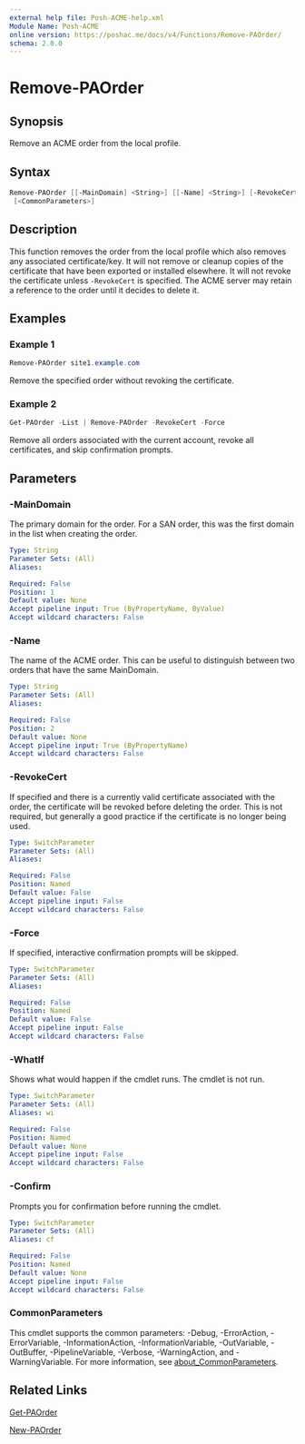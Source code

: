 ```yaml
---
external help file: Posh-ACME-help.xml
Module Name: Posh-ACME
online version: https://poshac.me/docs/v4/Functions/Remove-PAOrder/
schema: 2.0.0
---
```


# Remove-PAOrder

## Synopsis

Remove an ACME order from the local profile.

## Syntax

```powershell
Remove-PAOrder [[-MainDomain] <String>] [[-Name] <String>] [-RevokeCert] [-Force] [-WhatIf] [-Confirm]
 [<CommonParameters>]
```

## Description

This function removes the order from the local profile which also removes any associated certificate/key.
It will not remove or cleanup copies of the certificate that have been exported or installed elsewhere.
It will not revoke the certificate unless `-RevokeCert` is specified.
The ACME server may retain a reference to the order until it decides to delete it.

## Examples

### Example 1

```powershell
Remove-PAOrder site1.example.com
```

Remove the specified order without revoking the certificate.

### Example 2

```powershell
Get-PAOrder -List | Remove-PAOrder -RevokeCert -Force
```

Remove all orders associated with the current account, revoke all certificates, and skip confirmation prompts.

## Parameters

### -MainDomain
The primary domain for the order.
For a SAN order, this was the first domain in the list when creating the order.

```yaml
Type: String
Parameter Sets: (All)
Aliases:

Required: False
Position: 1
Default value: None
Accept pipeline input: True (ByPropertyName, ByValue)
Accept wildcard characters: False
```

### -Name
The name of the ACME order.
This can be useful to distinguish between two orders that have the same MainDomain.

```yaml
Type: String
Parameter Sets: (All)
Aliases:

Required: False
Position: 2
Default value: None
Accept pipeline input: True (ByPropertyName)
Accept wildcard characters: False
```

### -RevokeCert
If specified and there is a currently valid certificate associated with the order, the certificate will be revoked before deleting the order.
This is not required, but generally a good practice if the certificate is no longer being used.

```yaml
Type: SwitchParameter
Parameter Sets: (All)
Aliases:

Required: False
Position: Named
Default value: False
Accept pipeline input: False
Accept wildcard characters: False
```

### -Force
If specified, interactive confirmation prompts will be skipped.

```yaml
Type: SwitchParameter
Parameter Sets: (All)
Aliases:

Required: False
Position: Named
Default value: False
Accept pipeline input: False
Accept wildcard characters: False
```

### -WhatIf
Shows what would happen if the cmdlet runs.
The cmdlet is not run.

```yaml
Type: SwitchParameter
Parameter Sets: (All)
Aliases: wi

Required: False
Position: Named
Default value: None
Accept pipeline input: False
Accept wildcard characters: False
```

### -Confirm
Prompts you for confirmation before running the cmdlet.

```yaml
Type: SwitchParameter
Parameter Sets: (All)
Aliases: cf

Required: False
Position: Named
Default value: None
Accept pipeline input: False
Accept wildcard characters: False
```

### CommonParameters

This cmdlet supports the common parameters: -Debug, -ErrorAction, -ErrorVariable, -InformationAction, -InformationVariable, -OutVariable, -OutBuffer, -PipelineVariable, -Verbose, -WarningAction, and -WarningVariable. For more information, see [about_CommonParameters](http://go.microsoft.com/fwlink/?LinkID=113216).

## Related Links

[Get-PAOrder](Get-PAOrder.md)

[New-PAOrder](New-PAOrder.md)
